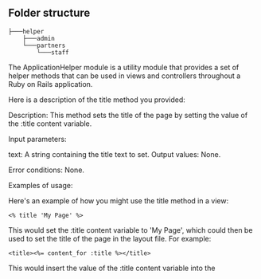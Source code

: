 ## Folder structure



```
├───helper
    ├───admin
    └───partners
        └───staff
```




The ApplicationHelper module is a utility module that provides a set of helper methods that can be used in views and controllers throughout a Ruby on Rails application.

Here is a description of the title method you provided:

Description: This method sets the title of the page by setting the value of the :title content variable.

Input parameters:

text: A string containing the title text to set.
Output values: None.

Error conditions: None.

Examples of usage:

Here's an example of how you might use the title method in a view:


    <% title 'My Page' %>
This would set the :title content variable to 'My Page', which could then be used to set the title of the page in the layout file. For example:


    <title><%= content_for :title %></title>
This would insert the value of the :title content variable into the <title> element of the page.